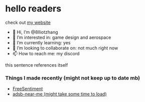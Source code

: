 # hello readers

check out [my website](https://8lliotzhang.github.io/my-website/)



- 👋 Hi, I’m @8lliotzhang
- 👀 I’m interested in: game design and aerospace
- 🌱 I’m currently learning: yes
- 💞️ I’m looking to collaborate on: not much right now
- 📫 How to reach me: my discord

this sentence references itself

### Things I made recently (might not keep up to date mb)
- [FreeSentiment](https://sanfa-cc986.web.app/)
- [adsb-near-me (might take some time to load)](https://adsb-near-me.onrender.com/)

<!---
8lliotzhang/8lliotzhang is a ✨ special ✨ repository because its `README.md` (this file) appears on your GitHub profile.
You can click the Preview link to take a look at your changes.
--->

